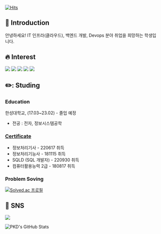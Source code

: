   [![Hits](https://hits.seeyoufarm.com/api/count/incr/badge.svg?url=https%3A%2F%2Fgithub.com%2Fpkd98&count_bg=%2379C83D&title_bg=%23555555&icon=&icon_color=%23E7E7E7&title=hits&edge_flat=false)](https://hits.seeyoufarm.com)
## :wave: Introduction
안녕하세요! IT 인프라(클라우드), 백엔드 개발, Devops 분야 취업을 희망하는 학생입니다.

## :fire: Interest
  <img src="https://img.shields.io/badge/-SPRING-6DB33F?logo=Spring&logoColor=white"/> <img src="https://img.shields.io/badge/-ANDROID-3DDC84?logo=Android&logoColor=white"/> <img src="https://img.shields.io/badge/- JAVA -808080?"/> <img src="https://img.shields.io/badge/-PYTHON-3776AB?logo=Python&logoColor=white"/>
  <img src="https://img.shields.io/badge/-Amazon AWS-232F3E?logo=Amazon AWS&logoColor=white"/>

## ✏️: Studing
  ### Education
  한성대학교, (17.03~23.02) - 졸업 예정
  * 전공 : 전자, 정보시스템공학

  ### [Certificate](https://github.com/pkd98/Certificate)
  * 정보처리기사 - 220617 취득  
  * 정보처리기능사 - 181115 취득
  * SQLD (SQL 개발자) - 220930 취득  
  * 컴퓨터활용능력 2급 - 180817 취득

  ### Problem Soving
  [![Solved.ac
프로필](http://mazassumnida.wtf/api/mini/generate_badge?boj=baum12345)](https://solved.ac/baum12345)

## :love_letter: SNS
[<img src="https://img.shields.io/badge/-TISTORY-000000?logo=Tistory&logoColor=white"/>](https://keydi.tistory.com/)

![PKD's GitHub Stats](https://github-readme-stats.vercel.app/api?username=pkd98&count_private=true)

